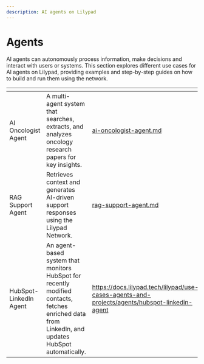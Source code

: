 ```yaml
---
description: AI agents on Lilypad
---
```


# Agents

AI agents can autonomously process information, make decisions and interact with users or systems. This section explores different use cases for AI agents on Lilypad, providing examples and step-by-step guides on how to build and run them using the network.

<table data-view="cards"><thead><tr><th></th><th></th><th data-hidden data-card-target data-type="content-ref"></th><th data-hidden data-card-cover data-type="files"></th></tr></thead><tbody><tr><td>AI Oncologist Agent</td><td>A multi-agent system that searches, extracts, and analyzes oncology research papers for key insights.</td><td><a href="ai-oncologist-agent.md">ai-oncologist-agent.md</a></td><td><a href="../../.gitbook/assets/output (2).png">output (2).png</a></td></tr><tr><td>RAG Support Agent</td><td>Retrieves context and generates AI-driven support responses using the Lilypad Network.</td><td><a href="rag-support-agent.md">rag-support-agent.md</a></td><td><a href="../../.gitbook/assets/rag.png">rag.png</a></td></tr><tr><td>HubSpot-LinkedIn Agent</td><td>An agent-based system that monitors HubSpot for recently modified contacts, fetches enriched data from LinkedIn, and updates HubSpot automatically.</td><td><a href="https://docs.lilypad.tech/lilypad/use-cases-agents-and-projects/agents/hubspot-linkedin-agent">https://docs.lilypad.tech/lilypad/use-cases-agents-and-projects/agents/hubspot-linkedin-agent</a></td><td><a href="../../.gitbook/assets/output (6).png">output (6).png</a></td></tr></tbody></table>


